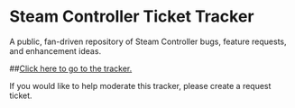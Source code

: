 # Steam Controller Ticket Tracker
A public, fan-driven repository of Steam Controller bugs, feature requests, and enhancement ideas.

##[Click here to go to the tracker.](https://github.com/baryn0/steam-controller-tickets/issues)

If you would like to help moderate this tracker, please create a request ticket.
